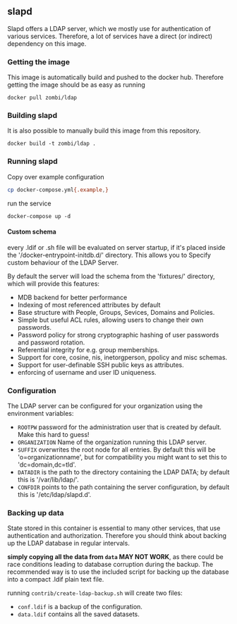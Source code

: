 ## slapd
Slapd offers a LDAP server, which we mostly use for authentication of various
services.
Therefore, a lot of services have a direct (or indirect) dependency on this
image.

### Getting the image
This image is automatically build and pushed to the docker hub. Therefore
getting the image should be as easy as running

```
docker pull zombi/ldap
```

### Building slapd
It is also possible to manually build this image from this repository.

```
docker build -t zombi/ldap .
```

### Running slapd

Copy over example configuration

```bash
cp docker-compose.yml{.example,}
```

run the service

```
docker-compose up -d
```

#### Custom schema
every .ldif or .sh file will be evaluated on server startup, if it's placed
inside the '/docker-entrypoint-initdb.d/' directory. This allows you to
Specify custom behaviour of the LDAP Server.

By default the server will load the schema from the 'fixtures/' directory,
which will provide this features:

 * MDB backend for better performance
 * Indexing of most referenced attributes by default
 * Base structure with People, Groups, Sevices, Domains and Policies.
 * Simple but useful ACL rules, allowing users to change their own passwords.
 * Password policy for strong cryptographic hashing of user passwords and password rotation.
 * Referential integrity for e.g. group memberships.
 * Support for core, cosine, nis, inetorgperson, ppolicy and misc schemas.
 * Support for user-definable SSH public keys as attributes.
 * enforcing of username and user ID uniqueness.

### Configuration
The LDAP server can be configured for your organization using the environment variables:
 * `ROOTPW` password for the administration user that is created by default. Make this hard to guess!
 * `ORGANIZATION` Name of the organization running this LDAP server.
 * `SUFFIX` overwrites the root node for all entries. By default this will be 'o=organizationname', but for compatibility you might want to set this to 'dc=domain,dc=tld'.
 * `DATADIR` is the path to the directory containing the LDAP DATA; by default this is '/var/lib/ldap/'.
 * `CONFDIR` points to the path containing the server configuration, by default this is '/etc/ldap/slapd.d'.

### Backing up data
State stored in this container is essential to many other services, that
use authentication and authorization. Therefore you should think about
backing up the LDAP database in regular intervals.

**simply copying all the data from `data` MAY NOT WORK**, as there could
be race conditions leading to database corruption during the backup.
The recommended way is to use the included script for backing up the database
into a compact .ldif plain text file.

running `contrib/create-ldap-backup.sh` will create two files:
* `conf.ldif` is a backup of the configuration.
* `data.ldif` contains all the saved datasets.
